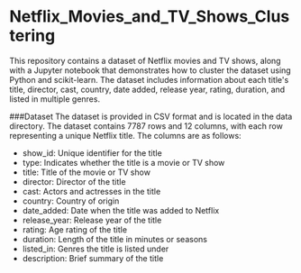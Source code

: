 # Netflix_Movies_and_TV_Shows_Clustering
This repository contains a dataset of Netflix movies and TV shows, along with a Jupyter notebook that demonstrates how to cluster the dataset using Python and scikit-learn. The dataset includes information about each title's title, director, cast, country, date added, release year, rating, duration, and listed in multiple genres.

###Dataset
The dataset is provided in CSV format and is located in the data directory. The dataset contains 7787 rows and 12 columns, with each row representing a unique Netflix title. The columns are as follows:

* show_id: Unique identifier for the title
* type: Indicates whether the title is a movie or TV show
* title: Title of the movie or TV show
* director: Director of the title
* cast: Actors and actresses in the title
* country: Country of origin
* date_added: Date when the title was added to Netflix
* release_year: Release year of the title
* rating: Age rating of the title
* duration: Length of the title in minutes or seasons
* listed_in: Genres the title is listed under
* description: Brief summary of the title
